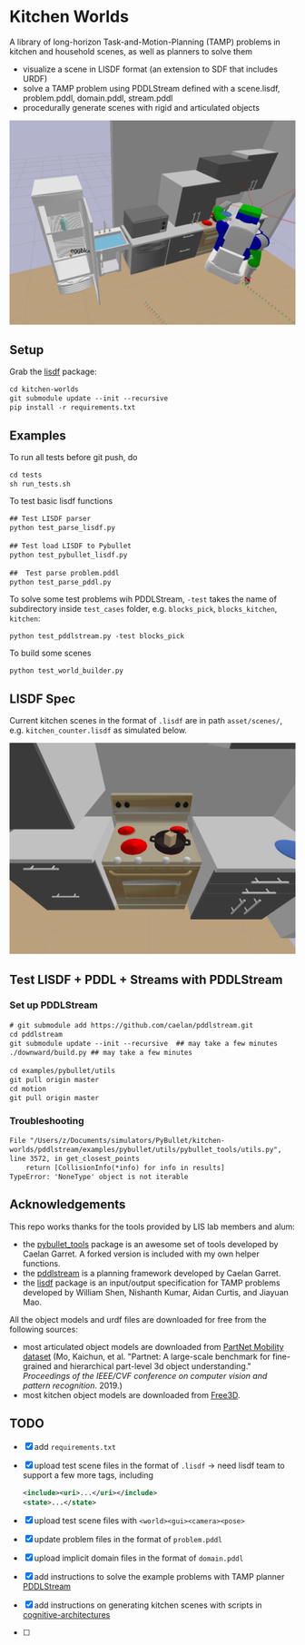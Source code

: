# Kitchen Worlds

A library of long-horizon Task-and-Motion-Planning (TAMP) problems in kitchen and household scenes, as well as planners to solve them

- visualize a scene in LISDF format (an extension to SDF that includes URDF)
- solve a TAMP problem using PDDLStream defined with a scene.lisdf, problem.pddl, domain.pddl, stream.pddl
- procedurally generate scenes with rigid and articulated objects

![kitchen_basics.lisdf in PyBullet](imgs/kitchen_basics.png)


## Setup

Grab the [lisdf](https://github.com/Learning-and-Intelligent-Systems/lisdf) package:

```shell
cd kitchen-worlds
git submodule update --init --recursive
pip install -r requirements.txt
```

## Examples

To run all tests before git push, do
```commandline
cd tests
sh run_tests.sh
```

To test basic lisdf functions
```commandline
## Test LISDF parser
python test_parse_lisdf.py

## Test load LISDF to Pybullet
python test_pybullet_lisdf.py

##  Test parse problem.pddl
python test_parse_pddl.py
```

To solve some test problems wih PDDLStream, `-test` takes the name of subdirectory inside `test_cases` folder, e.g. `blocks_pick`, `blocks_kitchen`, `kitchen`:

```commandline
python test_pddlstream.py -test blocks_pick
```

To build some scenes
```commandline
python test_world_builder.py
```

## LISDF Spec

Current kitchen scenes in the format of  `.lisdf` are in path `asset/scenes/`, e.g. `kitchen_counter.lisdf` as simulated below.

![kitchen_counter.lisdf in PyBullet](imgs/kitchen_counter.png)

## Test LISDF + PDDL + Streams with PDDLStream

### Set up PDDLStream

```commandline
# git submodule add https://github.com/caelan/pddlstream.git
cd pddlstream
git submodule update --init --recursive  ## may take a few minutes
./downward/build.py ## may take a few minutes

cd examples/pybullet/utils
git pull origin master
cd motion
git pull origin master
```

### Troubleshooting

```
File "/Users/z/Documents/simulators/PyBullet/kitchen-worlds/pddlstream/examples/pybullet/utils/pybullet_tools/utils.py", line 3572, in get_closest_points
    return [CollisionInfo(*info) for info in results]
TypeError: 'NoneType' object is not iterable
```

## Acknowledgements

This repo works thanks for the tools provided by LIS lab members and alum:

* the [pybullet_tools](https://github.com/caelan/pybullet-planning/tree/master/pybullet_tools) package is an awesome set of tools developed by Caelan Garret. A forked version is included with my own helper functions.
* the [pddlstream](https://github.com/caelan/pddlstream) is a planning framework developed by Caelan Garret.
* the [lisdf](https://github.com/Learning-and-Intelligent-Systems/lisdf) package is an input/output specification for TAMP problems developed by William Shen, Nishanth Kumar, Aidan Curtis, and Jiayuan Mao.

All the object models and urdf files are downloaded for free from the following sources:

* most articulated object models are downloaded from [PartNet Mobility dataset](https://sapien.ucsd.edu/browse) (Mo, Kaichun, et al. "Partnet: A large-scale benchmark for fine-grained and hierarchical part-level 3d object understanding." *Proceedings of the IEEE/CVF conference on computer vision and pattern recognition*. 2019.)
* most kitchen object models are downloaded from [Free3D](https://free3d.com/3d-models/food).


## TODO

- [x] add `requirements.txt`
- [x] upload test scene files in the format of `.lisdf` -> need lisdf team to support a few more tags, including
  ``````xml
  <include><uri>...</uri></include>
  <state>...</state>
  ``````
- [x] upload test scene files with `<world><gui><camera><pose>`
- [x] update problem files in the format of `problem.pddl`
- [x] upload implicit domain files in the format of `domain.pddl`
- [x] add instructions to solve the example problems with TAMP planner [PDDLStream](https://github.com/caelan/pddlstream/tree/main)
- [x] add instructions on generating kitchen scenes with scripts in [cognitive-architectures](https://github.mit.edu/ztyang/cognitive-architectures/tree/master/bullet)

- [ ]
